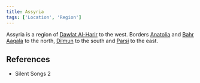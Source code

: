 ```yaml
---
title: Assyria
tags: ['Location', 'Region']
---
```

Assyria is a region of [Dawlat Al-Harir](/_wiki/dawlat-al-harir.md) to the west. Borders [Anatolia](/_wiki/anatolia.md) and [Bahr Aaqala](/_wiki/bahr-aaqala.md) to the north, [Dilmun](/_wiki/dilmun.md) to the south and [Parsi](/_wiki/parsi.md) to the east.

## References
- Silent Songs 2
